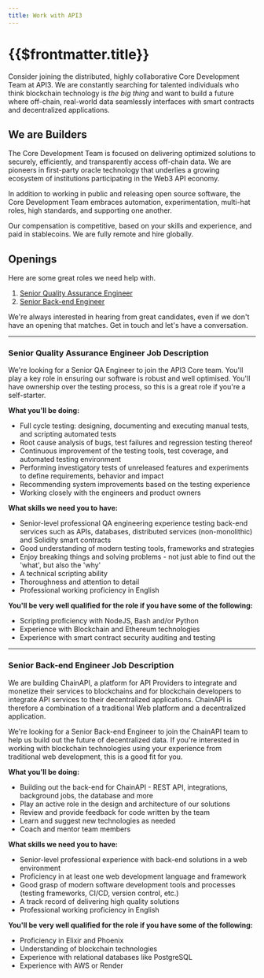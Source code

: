 ```yaml
---
title: Work with API3
---
```


# {{$frontmatter.title}}

<TocHeader />
<TOC class="table-of-contents" :include-level="[2,3]" />

Consider joining the distributed, highly collaborative Core Development Team at
API3. We are constantly searching for talented individuals who think blockchain
technology is _the big thing_ and want to build a future where off-chain,
real-world data seamlessly interfaces with smart contracts and decentralized
applications.

## We are Builders

The Core Development Team is focused on delivering optimized solutions to
securely, efficiently, and transparently access off-chain data. We are pioneers
in first-party oracle technology that underlies a growing ecosystem of
institutions participating in the Web3 API economy.

In addition to working in public and releasing open source software, the Core
Development Team embraces automation, experimentation, multi-hat roles, high
standards, and supporting one another.

Our compensation is competitive, based on your skills and experience, and paid in stablecoins. We are fully remote and hire globally.

## Openings

<!-- prettier-ignore-->
Here are some great roles we need help with.

1. [Senior Quality Assurance Engineer](./work.md#senior-quality-assurance-engineer-job-description)
2. [Senior Back-end Engineer](./work.md#senior-back-end-engineer-job-description)

We're always interested in hearing from great candidates, even if we don't have
an opening that matches. Get in touch and let's have a conversation.

<api3-JobsEmailAddress/>

<hr/>

### Senior Quality Assurance Engineer Job Description

We're looking for a Senior QA Engineer to join the API3 Core team. You'll play a key role in ensuring our software is robust and well optimised. You'll have ownership over the testing process, so this is a great role if you're a self-starter.

**What you'll be doing:**
- Full cycle testing: designing, documenting and executing manual tests, and scripting automated tests
- Root cause analysis of bugs, test failures and regression testing thereof
- Continuous improvement of the testing tools, test coverage, and automated testing environment
- Performing investigatory tests of unreleased features and experiments to define requirements, behavior and impact
- Recommending system improvements based on the testing experience
- Working closely with the engineers and product owners

**What skills we need you to have:**
- Senior-level professional QA engineering experience testing back-end services such as APIs, databases, distributed services (non-monolithic) and Solidity smart contracts
- Good understanding of modern testing tools, frameworks and strategies
- Enjoy breaking things and solving problems - not just able to find out the 'what', but also the 'why'
- A technical scripting ability
- Thoroughness and attention to detail
- Professional working proficiency in English

**You'll be very well qualified for the role if you have some of the following:**
- Scripting proficiency with NodeJS, Bash and/or Python
- Experience with Blockchain and Ethereum technologies
- Experience with smart contract security auditing and testing

<api3-JobsEmailAddress/>

<hr/>


### Senior Back-end Engineer Job Description

We are building ChainAPI, a platform for API Providers to integrate and monetize their services to blockchains and for blockchain developers to integrate API services to their decentralized applications. ChainAPI is therefore a combination of a traditional Web platform and a decentralized application.

We're looking for a Senior Back-end Engineer to join the ChainAPI team to help us build out the future of decentralized data. If you're interested in working with blockchain technologies using your experience from traditional web development, this is a good fit for you.

**What you'll be doing:**
- Building out the back-end for ChainAPI - REST API, integrations, background jobs, the database and more
- Play an active role in the design and architecture of our solutions
- Review and provide feedback for code written by the team
- Learn and suggest new technologies as needed
- Coach and mentor team members

**What skills we need you to have:**
- Senior-level professional experience with back-end solutions in a web environment
- Proficiency in at least one web development language and framework
- Good grasp of modern software development tools and processes (testing frameworks, CI/CD, version control, etc.)
- A track record of delivering high quality solutions
- Professional working proficiency in English

**You'll be very well qualified for the role if you have some of the following:**
- Proficiency in Elixir and Phoenix
- Understanding of blockchain technologies
- Experience with relational databases like PostgreSQL
- Experience with AWS or Render

<api3-JobsEmailAddress/>
